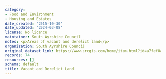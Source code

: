 ```yaml
---
category:
- Food and Environment
- Housing and Estates
date_created: '2015-10-30'
date_updated: '2024-03-08'
license: No licence
maintainer: South Ayrshire Council
notes: <p>Areas of vacant and derelict land</p>
organization: South Ayrshire Council
original_dataset_link: https://www.arcgis.com/home/item.html?id=a7fef8a46e4c49d497c2718ef40f80bb
records: 74
resources: []
schema: default
title: Vacant and Derelict Land
---
```

